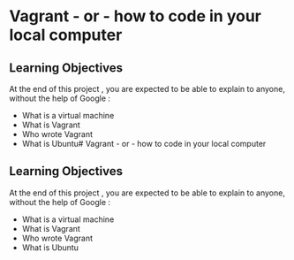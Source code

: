 # Vagrant - or - how to code in your local computer
## Learning Objectives
At the end of this project , you are expected to be able to explain to anyone, without the help of Google :
* What is a virtual machine
* What is Vagrant
* Who wrote Vagrant
* What is Ubuntu# Vagrant - or - how to code in your local computer
## Learning Objectives
At the end of this project , you are expected to be able to explain to anyone, without the help of Google :
* What is a virtual machine
* What is Vagrant
* Who wrote Vagrant
* What is Ubuntu
